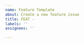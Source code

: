 ```yaml
---
name: Feature Template
about: Create a new feature issue
title: FEAT - 
labels: ''
assignees: ''

---
```



